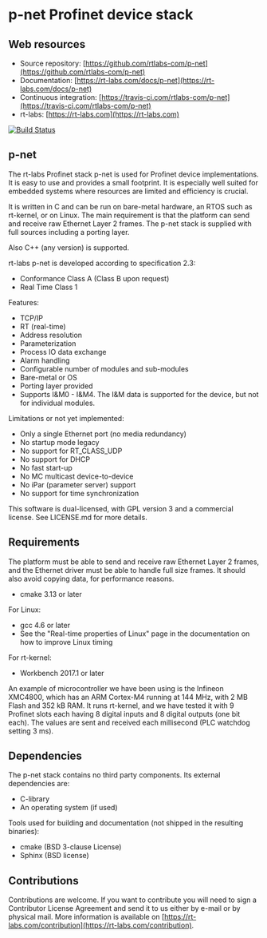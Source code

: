 p-net Profinet device stack
===========================

Web resources
-------------

* Source repository: [https://github.com/rtlabs-com/p-net](https://github.com/rtlabs-com/p-net)
* Documentation: [https://rt-labs.com/docs/p-net](https://rt-labs.com/docs/p-net)
* Continuous integration: [https://travis-ci.com/rtlabs-com/p-net](https://travis-ci.com/rtlabs-com/p-net)
* rt-labs: [https://rt-labs.com](https://rt-labs.com)

[![Build Status](https://travis-ci.com/rtlabs-com/p-net.svg?branch=master)](https://travis-ci.com/rtlabs-com/p-net)

p-net
-----
The rt-labs Profinet stack p-net is used for Profinet device
implementations. It is easy to use and provides a small footprint. It
is especially well suited for embedded systems where resources are
limited and efficiency is crucial.

It is written in C and can be run on bare-metal hardware, an RTOS such as
rt-kernel, or on Linux. The main requirement is that the
platform can send and receive raw Ethernet Layer 2 frames. The
p-net stack is supplied with full sources including a porting
layer.

Also C++ (any version) is supported.

rt-labs p-net is developed according to specification 2.3:

 * Conformance Class A (Class B upon request)
 * Real Time Class 1

Features:

 * TCP/IP
 * RT (real-time)
 * Address resolution
 * Parameterization
 * Process IO data exchange
 * Alarm handling
 * Configurable number of modules and sub-modules
 * Bare-metal or OS
 * Porting layer provided
 * Supports I&M0 - I&M4. The I&M data is supported for the device, but not for individual modules.

Limitations or not yet implemented:

* Only a single Ethernet port (no media redundancy)
* No startup mode legacy
* No support for RT_CLASS_UDP
* No support for DHCP
* No fast start-up
* No MC multicast device-to-device
* No iPar (parameter server) support
* No support for time synchronization

This software is dual-licensed, with GPL version 3 and a commercial license.
See LICENSE.md for more details.


Requirements
------------
The platform must be able to send and receive raw Ethernet Layer 2 frames,
and the Ethernet driver must be able to handle full size frames. It
should also avoid copying data, for performance reasons.

* cmake 3.13 or later

For Linux:

* gcc 4.6 or later
* See the "Real-time properties of Linux" page in the documentation on how to
  improve Linux timing

For rt-kernel:

* Workbench 2017.1 or later

An example of microcontroller we have been using is the Infineon XMC4800,
which has an ARM Cortex-M4 running at 144 MHz, with 2 MB Flash and 352 kB RAM.
It runs rt-kernel, and we have tested it with 9 Profinet slots each
having 8 digital inputs and 8 digital outputs (one bit each). The values are
sent and received each millisecond (PLC watchdog setting 3 ms).


Dependencies
------------
The p-net stack contains no third party components. Its external dependencies are:

* C-library
* An operating system (if used)

Tools used for building and documentation (not shipped in the resulting binaries):

* cmake (BSD 3-clause License)
* Sphinx (BSD license)


Contributions
--------------
Contributions are welcome. If you want to contribute you will need to
sign a Contributor License Agreement and send it to us either by
e-mail or by physical mail. More information is available
on [https://rt-labs.com/contribution](https://rt-labs.com/contribution).
